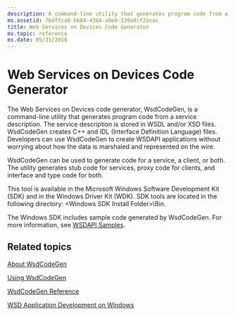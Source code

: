 ```yaml
---
description: A command-line utility that generates program code from a service description.
ms.assetid: 76dffca8-bb84-4384-a9e8-120a4cf2acac
title: Web Services on Devices Code Generator
ms.topic: reference
ms.date: 05/31/2018
---
```


# Web Services on Devices Code Generator

The Web Services on Devices code generator, WsdCodeGen, is a command-line utility that generates program code from a service description. The service description is stored in WSDL and/or XSD files. WsdCodeGen creates C++ and IDL (Interface Definition Language) files. Developers can use WsdCodeGen to create WSDAPI applications without worrying about how the data is marshaled and represented on the wire.

WsdCodeGen can be used to generate code for a service, a client, or both. The utility generates stub code for services, proxy code for clients, and interface and type code for both.

This tool is available in the Microsoft Windows Software Development Kit (SDK) and in the Windows Driver Kit (WDK). SDK tools are located in the following directory: \<Windows SDK Install Folder>\\Bin.

The Windows SDK includes sample code generated by WsdCodeGen. For more information, see [WSDAPI Samples](wsdapi-samples.md).

## Related topics

<dl> <dt>

[About WsdCodeGen](about-wsdcodegen.md)
</dt> <dt>

[Using WsdCodeGen](using-wsdcodegen.md)
</dt> <dt>

[WsdCodeGen Reference](wsdcodegen-reference.md)
</dt> <dt>

[WSD Application Development on Windows](wsd-application-development-on-windows.md)
</dt> </dl>

 

 




